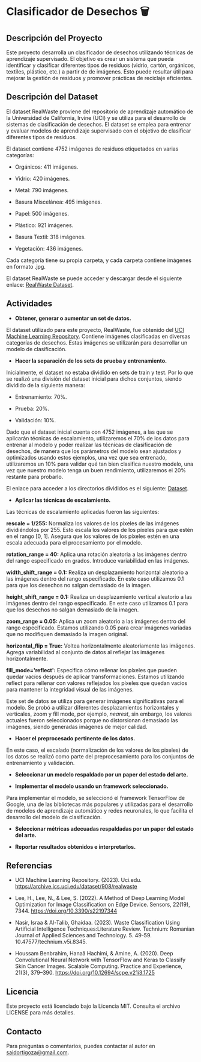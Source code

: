 # Clasificador de Desechos 🗑️

## Descripción del Proyecto

Este proyecto desarrolla un clasificador de desechos utilizando técnicas de aprendizaje supervisado. El objetivo es crear un sistema que pueda identificar y clasificar diferentes tipos de residuos (vidrio, cartón, orgánicos, textiles, plástico, etc.) a partir de de imágenes. Esto puede resultar útil para mejorar la gestión de residuos y promover prácticas de reciclaje eficientes.

## Descripción del Dataset

El dataset RealWaste proviene del repositorio de aprendizaje automático de la Universidad de California, Irvine (UCI) y se utiliza para el desarrollo de sistemas de clasificación de desechos. El dataset se emplea para entrenar y evaluar modelos de aprendizaje supervisado con el objetivo de clasificar diferentes tipos de residuos.

El dataset contiene 4752 imágenes de residuos etiquetados en varias categorías:

- Orgánicos: 411 imágenes.

- Vidrio: 420 imágenes.

- Metal: 790 imágenes.

- Basura Miscelánea: 495 imágenes.

- Papel: 500 imágenes.

- Plástico: 921 imágenes.

- Basura Textil: 318 imágenes.

- Vegetación: 436 imágenes.

Cada categoría tiene su propia carpeta, y cada carpeta contiene imágenes en formato .jpg.

El dataset RealWaste se puede acceder y descargar desde el siguiente enlace: [RealWaste Dataset](https://archive.ics.uci.edu/dataset/908/realwaste).

## Actividades

- **Obtener, generar o aumentar un set de datos.**

El dataset utilizado para este proyecto, RealWaste, fue obtenido del [UCI Machine Learning Repository](https://archive.ics.uci.edu/dataset/908/realwaste). Contiene imágenes clasificadas en diversas categorías de desechos. Estas imágenes se utilizarán para desarrollar un modelo de clasificación.

- **Hacer la separación de los sets de prueba y entrenamiento.**

Inicialmente, el dataset no estaba dividido en sets de train y test. Por lo que se realizó una división del dataset inicial para dichos conjuntos, siendo dividido de la siguiente manera:

- Entrenamiento: 70%.

- Prueba: 20%.

- Validación: 10%.

Dado que el dataset inicial cuenta con 4752 imágenes, a las que se aplicarán técnicas de escalamiento, utilizaremos el 70% de los datos para entrenar al modelo y poder realizar las técnicas de clasificación de desechos, de manera que los parámetros del modelo sean ajustados y optimizados usando estos ejemplos, una vez que sea entrenado, utilizaremos un 10% para validar qué tan bien clasifica nuestro modelo, una vez que nuestro modelo tenga un buen rendimiento, utilizaremos el 20% restante para probarlo.

El enlace para acceder a los directorios divididos es el siguiente: [Dataset](https://drive.google.com/drive/folders/15qHsKJlguvv3mBKYhYBcgTRdKG2kicfi?usp=sharing).

- **Aplicar las técnicas de escalamiento.**

Las técnicas de escalamiento aplicadas fueron las siguientes:

**rescale = 1/255:** Normaliza los valores de los píxeles de las imágenes dividiéndolos por 255. Esto escala los valores de los píxeles para que estén en el rango [0, 1]. Asegura que los valores de los píxeles estén en una escala adecuada para el procesamiento por el modelo.

**rotation_range = 40:** Aplica una rotación aleatoria a las imágenes dentro del rango especificado en grados. Introduce variabilidad en las imágenes.

**width_shift_range = 0.1:** Realiza un desplazamiento horizontal aleatorio a las imágenes dentro del rango especificado. En este caso utilizamos 0.1 para que los desechos no salgan demasiado de la imagen.

**height_shift_range = 0.1:** Realiza un desplazamiento vertical aleatorio a las imágenes dentro del rango especificado. En este caso utilizamos 0.1 para que los desechos no salgan demasiado de la imagen.

**zoom_range = 0.05:** Aplica un zoom aleatorio a las imágenes dentro del rango especificado. Estamos utilizando 0.05 para crear imágenes variadas que no modifiquen demasiado la imagen original.

**horizontal_flip = True:** Voltea horizontalmente aleatoriamente las imágenes. Agrega variabilidad al conjunto de datos al reflejar las imágenes horizontalmente.

**fill_mode='reflect':** Especifica cómo rellenar los píxeles que pueden quedar vacíos después de aplicar transformaciones. Estamos utilizando reflect para rellenar con valores reflejados los píxeles que quedan vacíos para mantener la integridad visual de las imágenes.

Este set de datos se utiliza para generar imágenes significativas para el modelo. Se probó a utilizar diferentes desplazamientos horizontales y verticales, zoom y fill mode, por ejemplo, *nearest*, sin embargo, los valores actuales fueron seleccionados porque no distorsionan demasiado las imágenes, siendo generadas imágenes de mejor calidad.

- **Hacer el preprocesado pertinente de los datos.**

En este caso, el escalado (normalización de los valores de los pixeles) de los datos se realizó como parte del preprocesamiento para los conjuntos de entrenamiento y validación.

- **Seleccionar un modelo respaldado por un paper del estado del arte.**

- **Implementar el modelo usando un framework seleccionado.**

Para implementar el modelo, se seleccionó el framework TensorFlow de Google, una de las bibliotecas más populares y utilizadas para el desarrollo de modelos de aprendizaje automático y redes neuronales, lo que facilita el desarrollo del modelo de clasificación.

- **Seleccionar métricas adecuadas respaldadas por un paper del estado del arte.**

- **Reportar resultados obtenidos e interpretarlos.**

## Referencias

- UCI Machine Learning Repository. (2023). Uci.edu. https://archive.ics.uci.edu/dataset/908/realwaste

- Lee, H., Lee, N., & Lee, S. (2022). A Method of Deep Learning Model Optimization for Image Classification on Edge Device. Sensors, 22(19), 7344. https://doi.org/10.3390/s22197344

- Nasir, Israa & Al-Talib, Ghaidaa. (2023). Waste Classification Using Artificial Intelligence Techniques:Literature Review. Technium: Romanian Journal of Applied Sciences and Technology. 5. 49-59. 10.47577/technium.v5i.8345.

- Houssam Benbrahim, Hanaâ Hachimi, & Amine, A. (2020). Deep Convolutional Neural Network with TensorFlow and Keras to Classify Skin Cancer Images. Scalable Computing. Practice and Experience, 21(3), 379–390. https://doi.org/10.12694/scpe.v21i3.1725

## Licencia

Este proyecto está licenciado bajo la Licencia MIT. Consulta el archivo LICENSE para más detalles.

## Contacto

Para preguntas o comentarios, puedes contactar al autor en saidortigoza@gmail.com.
